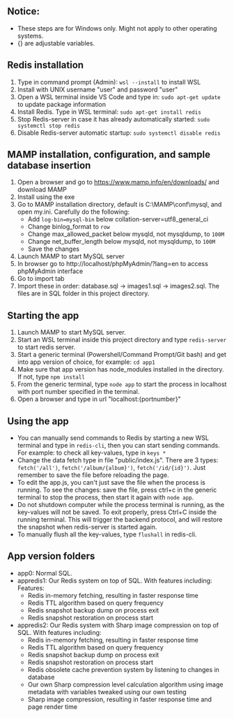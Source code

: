 ## Notice:
- These steps are for Windows only. Might not apply to other operating systems.
- {} are adjustable variables.

## Redis installation
1. Type in command prompt (Admin): `wsl --install` to install WSL
2. Install with UNIX username "user" and password "user"
3. Open a WSL terminal inside VS Code and type in: `sudo apt-get update` to update package information
4. Install Redis. Type in WSL terminal: `sudo apt-get install redis`
5. Stop Redis-server in case it has already automatically started: `sudo systemctl stop redis`
6. Disable Redis-server automatic startup: `sudo systemctl disable redis`

## MAMP installation, configuration, and sample database insertion
1. Open a browser and go to https://www.mamp.info/en/downloads/ and download MAMP
2. Install using the exe
3. Go to MAMP installation directory, default is C:\MAMP\conf\mysql, and open my.ini. Carefully do the following:
   - Add `log-bin=mysql-bin` below collation-server=utf8_general_ci
   - Change binlog_format to `row`
   - Change max_allowed_packet below mysqld, not mysqldump, to `100M`
   - Change net_buffer_length below mysqld, not mysqldump, to `100M`
   - Save the changes
4. Launch MAMP to start MySQL server
5. In browser go to http://localhost/phpMyAdmin/?lang=en to access phpMyAdmin interface
6. Go to import tab
7. Import these in order: database.sql -> images1.sql -> images2.sql. The files are in SQL folder in this project directory.

## Starting the app
1. Launch MAMP to start MySQL server.
2. Start an WSL terminal inside this project directory and type `redis-server` to start redis server.
3. Start a generic terminal (Powershell/Command Prompt/Git bash) and get into app version of choice, for example: `cd app1`
4. Make sure that app version has node_modules installed in the directory. If not, type `npm install`
4. From the generic terminal, type `node app` to start the process in localhost with port number specified in the terminal.
5. Open a browser and type in url "localhost:{portnumber}"

## Using the app
- You can manually send commands to Redis by starting a new WSL terminal and type in `redis-cli`, then you can start sending commands. For example: to check all key-values, type in `keys *`
- Change the data fetch type in file "public/index.js". There are 3 types: `fetch('/all')`, `fetch('/album/{album}')`, `fetch('/id/{id}')`. Just remember to save the file before reloading the page.
- To edit the app.js, you can't just save the file when the process is running. To see the changes: save the file, press ctrl+c in the generic terminal to stop the process, then start it again with `node app`.
- Do not shutdown computer while the process terminal is running, as the key-values will not be saved. To exit properly, press Ctrl+C inside the running terminal. This will trigger the backend protocol, and will restore the snapshot when redis-server is started again.
- To manually flush all the key-values, type `flushall` in redis-cli.

## App version folders
- app0: Normal SQL.
- appredis1: Our Redis system on top of SQL. With features including:
   Features:
   - Redis in-memory fetching, resulting in faster response time
   - Redis TTL algorithm based on query frequency
   - Redis snapshot backup dump on process exit
   - Redis snapshot restoration on process start
- appredis2: Our Redis system with Sharp image compression on top of SQL. With features including:
   - Redis in-memory fetching, resulting in faster response time
   - Redis TTL algorithm based on query frequency
   - Redis snapshot backup dump on process exit
   - Redis snapshot restoration on process start
   - Redis obsolete cache prevention system by listening to changes in database
   - Our own Sharp compression level calculation algorithm using image metadata with variables tweaked using our own testing
   - Sharp image compression, resulting in faster response time and page render time